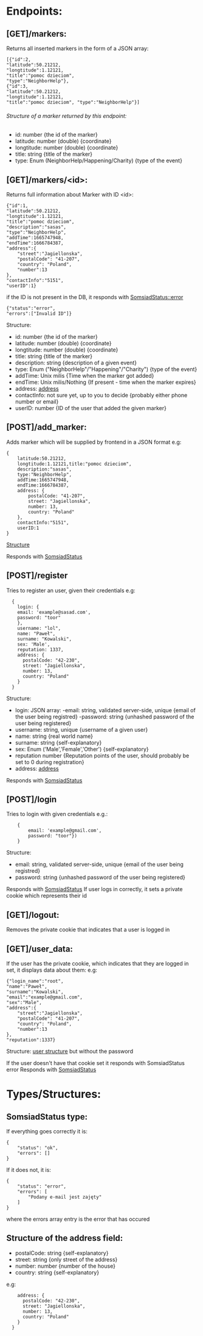 # Endpoints:

## [GET]/markers:

Returns all inserted markers in the form of a JSON array:

```
[{"id":2,
"latitude":50.21212,
"longtitude":1.12121,
"title":"pomoc dzieciom",
"type":"NeighborHelp"},
{"id":3,
"latitude":50.21212,
"longtitude":1.12121,
"title":"pomoc dzieciom", "type":"NeighborHelp"}]
```
###### Structure of a marker returned by this endpoint:

- id: number {the id of the marker}
- latitude: number (double) {coordinate}
- longtitude: number (double) {coordinate}
- title: string {title of the marker}
- type: Enum (NeighborHelp/Happening/Charity) {type of the event}

## [GET]/markers/\<id>:

Returns full information about Marker with ID \<id>:

```
{"id":1,
"latitude":50.21212,
"longtitude":1.12121,
"title":"pomoc dzieciom",
"description":"sasas",
"type":"NeighborHelp",
"addTime":1665747948,
"endTime":1666784387,
"address":{
	"street":"Jagiellonska",
	"postalCode": "41-207",
	"country": "Poland",
	"number":13
},
"contactInfo":"5151",
"userID":1}
```

if the ID is not present in the DB, it responds with [SomsiadStatus::error](#somsiadError)

```
{"status":"error",
"errors":["Invalid ID"]}
```

<a name="markerStructure"></a>Structure:
- id: number {the id of the marker}
- latitude: number (double) {coordinate}
- longtitude: number (double) {coordinate}
- title: string {title of the marker}
- description: string {description of a given event}
- type: Enum ("NeighborHelp"/"Happening"/"Charity") {type of the event}
- addTime: Unix milis {Time when the marker got added}
- endTime: Unix milis/Nothing {If present - time when the marker expires}
- address: [address](#addressStructure)
- contactInfo: not sure yet, up to you to decide {probably either phone number or email}
- userID: number {ID of the user that added the given marker}

## [POST]/add_marker:
Adds marker which will be supplied by frontend in a JSON format
e.g:
```
{
	latitude:50.21212,
	longtitude:1.12121,title:"pomoc dzieciom",
	description:"sasas",
	type:"NeighborHelp",
	addTime:1665747948,
	endTime:1666784387,
	address: {
		postalCode: "41-207",
		street: "Jagiellonska",
		number: 13,
		country: "Poland"
	},
	contactInfo:"5151",
	userID:1
}
```
[Structure](#markerStructure)

Responds with [SomsiadStatus](#somsiadStatus)

## [POST]/register
Tries to register an user, given their credentials
e.g:
```
  {
    login: {
	email: 'example@sasad.com',
	password: "toor"
    }, 
    username: "lol",
    name: "Paweł",
    surname: "Kowalski",
    sex: 'Male',
    reputation: 1337,
    address: {
      postalCode: "42-230",
      street: "Jagiellonska",
      number: 13,
      country: "Poland"
    }
  }
```
<a name="userStructure"></a>Structure:
- login: JSON array:
    -email: string, validated server-side, unique {email of the user being registred}
    -password: string {unhashed password of the user being registered}
- username: string, unique {username of a given user}
- name: string {real world name}
- surname: string {self-explanatory}
- sex: Enum ('Male','Female','Other') {self-explanatory}
- reputation number {Reputation points of the user, should probably be set to 0 during registration}
- address: [address](#addressStructure)

Responds with [SomsiadStatus](#somsiadStatus)

## [POST]/login
Tries to login with given credentials
e.g.:
```
	{
		email: 'example@gmail.com',
		password: "toor"})
	}
```
Structure:
- email: string, validated server-side, unique {email of the user being registred}
- password: string {unhashed password of the user being registered}

Responds with [SomsiadStatus](#somsiadStatus)
If user logs in correctly, it sets a private cookie which represents their id

## [GET]/logout:
Removes the private cookie that indicates that a user is logged in

## [GET]/user_data:
If the user has the private cookie, which indicates that they are logged in set, it displays data about them:
e.g:
```
{"login_name":"root",
"name":"Paweł",
"surname":"Kowalski",
"email":"example@gmail.com",
"sex":"Male",
"address":{
	"street":"Jagiellonska",
	"postalCode": "41-207",
	"country": "Poland",
	"number":13
},
"reputation":1337}
```
Structure:
[user structure](#userStructure) but without the password

If the user doesn't have that cookie set it responds with SomsiadStatus error
Responds with [SomsiadStatus](#somsiadStatus)

# Types/Structures: 

## <a name="somsiadStatus"></a>SomsiadStatus type:
If everything goes correctly it is:
```
{
    "status": "ok",
    "errors": []
}
```
<a name="somsiadError"></a>If it does not, it is:
```
{
    "status": "error",
    "errors": [
        "Podany e-mail jest zajęty"
    ]
}
```
where the errors array entry is the error that has occured

## <a name="addressStructure"></a>Structure of the address field:

- postalCode: string {self-explanatory}
- street: string {only street of the address}
- number: number {number of the house}
- country: string {self-explanatory}

e.g:
```
    address: {
      postalCode: "42-230",
      street: "Jagiellonska",
      number: 13,
      country: "Poland"
    }
  }
```
